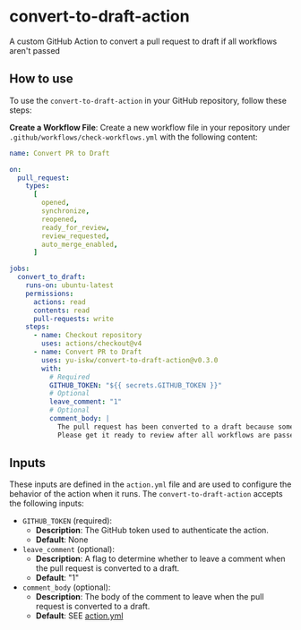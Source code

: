 # convert-to-draft-action

A custom GitHub Action to convert a pull request to draft if all workflows aren't passed

## How to use

To use the `convert-to-draft-action` in your GitHub repository, follow these steps:

**Create a Workflow File**:
Create a new workflow file in your repository under `.github/workflows/check-workflows.yml` with the following content:

```yaml
name: Convert PR to Draft

on:
  pull_request:
    types:
      [
        opened,
        synchronize,
        reopened,
        ready_for_review,
        review_requested,
        auto_merge_enabled,
      ]

jobs:
  convert_to_draft:
    runs-on: ubuntu-latest
    permissions:
      actions: read
      contents: read
      pull-requests: write
    steps:
      - name: Checkout repository
        uses: actions/checkout@v4
      - name: Convert PR to Draft
        uses: yu-iskw/convert-to-draft-action@v0.3.0
        with:
          # Required
          GITHUB_TOKEN: "${{ secrets.GITHUB_TOKEN }}"
          # Optional
          leave_comment: "1"
          # Optional
          comment_body: |
            The pull request has been converted to a draft because some workflows failed or are still running.
            Please get it ready to review after all workflows are passed.
```

## Inputs

These inputs are defined in the `action.yml` file and are used to configure the behavior of the action when it runs.
The `convert-to-draft-action` accepts the following inputs:

- `GITHUB_TOKEN` (required):
  - **Description**: The GitHub token used to authenticate the action.
  - **Default**: None
- `leave_comment` (optional):
  - **Description**: A flag to determine whether to leave a comment when the pull request is converted to a draft.
  - **Default**: "1"
- `comment_body` (optional):
  - **Description**: The body of the comment to leave when the pull request is converted to a draft.
  - **Default**: SEE [action.yml](./action.yml)
